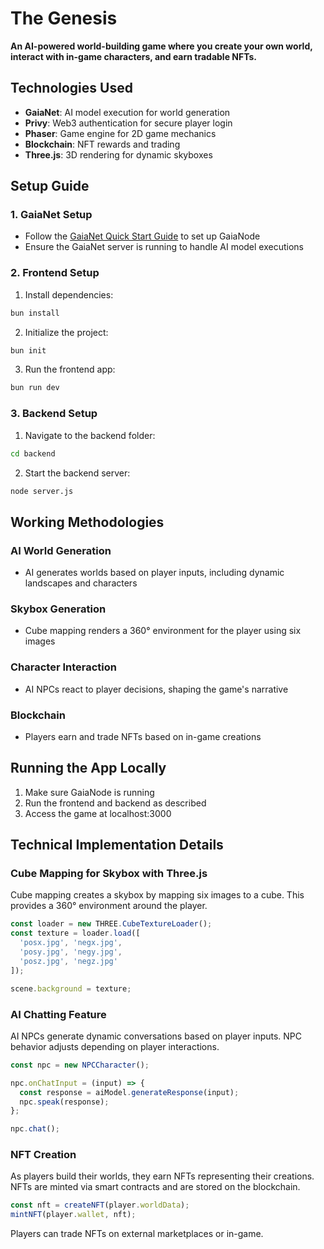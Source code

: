 # The Genesis

**An AI-powered world-building game where you create your own world, interact with in-game characters, and earn tradable NFTs.**

## Technologies Used

- **GaiaNet**: AI model execution for world generation
- **Privy**: Web3 authentication for secure player login
- **Phaser**: Game engine for 2D game mechanics
- **Blockchain**: NFT rewards and trading
- **Three.js**: 3D rendering for dynamic skyboxes

## Setup Guide

### 1. GaiaNet Setup
- Follow the [GaiaNet Quick Start Guide](https://docs.gaianet.ai/getting-started/quick-start/) to set up GaiaNode
- Ensure the GaiaNet server is running to handle AI model executions

### 2. Frontend Setup
1. Install dependencies:
```bash
bun install
```

2. Initialize the project:
```bash
bun init
```

3. Run the frontend app:
```bash
bun run dev
```

### 3. Backend Setup
1. Navigate to the backend folder:
```bash
cd backend
```

2. Start the backend server:
```bash
node server.js
```

## Working Methodologies

### AI World Generation
- AI generates worlds based on player inputs, including dynamic landscapes and characters

### Skybox Generation
- Cube mapping renders a 360° environment for the player using six images

### Character Interaction
- AI NPCs react to player decisions, shaping the game's narrative

### Blockchain
- Players earn and trade NFTs based on in-game creations

## Running the App Locally
1. Make sure GaiaNode is running
2. Run the frontend and backend as described
3. Access the game at localhost:3000

## Technical Implementation Details

### Cube Mapping for Skybox with Three.js
Cube mapping creates a skybox by mapping six images to a cube. This provides a 360° environment around the player.

```javascript
const loader = new THREE.CubeTextureLoader();
const texture = loader.load([
  'posx.jpg', 'negx.jpg',
  'posy.jpg', 'negy.jpg',
  'posz.jpg', 'negz.jpg'
]);

scene.background = texture;
```

### AI Chatting Feature
AI NPCs generate dynamic conversations based on player inputs. NPC behavior adjusts depending on player interactions.

```javascript
const npc = new NPCCharacter();

npc.onChatInput = (input) => {
  const response = aiModel.generateResponse(input);
  npc.speak(response);
};

npc.chat();
```

### NFT Creation
As players build their worlds, they earn NFTs representing their creations. NFTs are minted via smart contracts and are stored on the blockchain.

```javascript
const nft = createNFT(player.worldData);
mintNFT(player.wallet, nft);
```

Players can trade NFTs on external marketplaces or in-game.